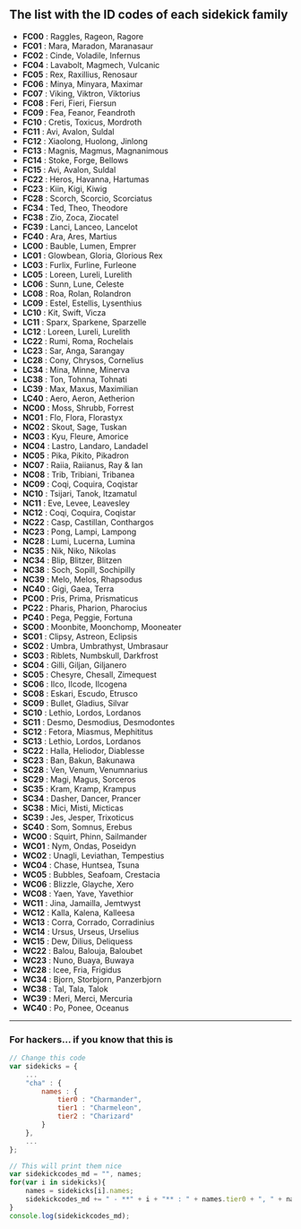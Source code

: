 ## The list with the ID codes of each sidekick family

 - **FC00** : Raggles, Rageon, Ragore
 - **FC01** : Mara, Maradon, Maranasaur
 - **FC02** : Cinde, Voladile, Infernus
 - **FC04** : Lavabolt, Magmech, Vulcanic
 - **FC05** : Rex, Raxillius, Renosaur
 - **FC06** : Minya, Minyara, Maximar
 - **FC07** : Viking, Viktron, Viktorius
 - **FC08** : Feri, Fieri, Fiersun
 - **FC09** : Fea, Feanor, Feandroth
 - **FC10** : Cretis, Toxicus, Mordroth
 - **FC11** : Avi, Avalon, Suldal
 - **FC12** : Xiaolong, Huolong, Jinlong
 - **FC13** : Magnis, Magmus, Magnanimous
 - **FC14** : Stoke, Forge, Bellows
 - **FC15** : Avi, Avalon, Suldal
 - **FC22** : Heros, Havanna, Hartumas
 - **FC23** : Kiin, Kigi, Kiwig
 - **FC28** : Scorch, Scorcio, Scorciatus
 - **FC34** : Ted, Theo, Theodore
 - **FC38** : Zio, Zoca, Ziocatel
 - **FC39** : Lanci, Lanceo, Lancelot
 - **FC40** : Ara, Ares, Martius
 - **LC00** : Bauble, Lumen, Emprer
 - **LC01** : Glowbean, Gloria, Glorious Rex
 - **LC03** : Furlix, Furline, Furleone
 - **LC05** : Loreen, Lureli, Lurelith
 - **LC06** : Sunn, Lune, Celeste
 - **LC08** : Roa, Rolan, Rolandron
 - **LC09** : Estel, Estellis, Lysenthius
 - **LC10** : Kit, Swift, Vicza
 - **LC11** : Sparx, Sparkene, Sparzelle
 - **LC12** : Loreen, Lureli, Lurelith
 - **LC22** : Rumi, Roma, Rochelais
 - **LC23** : Sar, Anga, Sarangay
 - **LC28** : Cony, Chrysos, Cornelius
 - **LC34** : Mina, Minne, Minerva
 - **LC38** : Ton, Tohnna, Tohnati
 - **LC39** : Max, Maxus, Maximilian
 - **LC40** : Aero, Aeron, Aetherion
 - **NC00** : Moss, Shrubb, Forrest
 - **NC01** : Flo, Flora, Florastyx
 - **NC02** : Skout, Sage, Tuskan
 - **NC03** : Kyu, Fleure, Amorice
 - **NC04** : Lastro, Landaro, Landadel
 - **NC05** : Pika, Pikito, Pikadron
 - **NC07** : Raiia, Raiianus, Ray & Ian
 - **NC08** : Trib, Tribiani, Tribanea
 - **NC09** : Coqi, Coquira, Coqistar
 - **NC10** : Tsijari, Tanok, Itzamatul
 - **NC11** : Eve, Levee, Leavesley
 - **NC12** : Coqi, Coquira, Coqistar
 - **NC22** : Casp, Castillan, Conthargos
 - **NC23** : Pong, Lampi, Lampong
 - **NC28** : Lumi, Lucerna, Lumina
 - **NC35** : Nik, Niko, Nikolas
 - **NC34** : Blip, Blitzer, Blitzen
 - **NC38** : Soch, Sopill, Sochipilly
 - **NC39** : Melo, Melos, Rhapsodus
 - **NC40** : Gigi, Gaea, Terra
 - **PC00** : Pris, Prima, Prismaticus
 - **PC22** : Pharis, Pharion, Pharocius
 - **PC40** : Pega, Peggie, Fortuna
 - **SC00** : Moonbite, Moonchomp, Mooneater
 - **SC01** : Clipsy, Astreon, Eclipsis
 - **SC02** : Umbra, Umbrathyst, Umbrasaur
 - **SC03** : Riblets, Numbskull, Darkfrost
 - **SC04** : Gilli, Giljan, Giljanero
 - **SC05** : Chesyre, Chesall, Zimequest
 - **SC06** : Ilco, Ilcode, Ilcogena
 - **SC08** : Eskari, Escudo, Etrusco
 - **SC09** : Bullet, Gladius, Silvar
 - **SC10** : Lethio, Lordos, Lordanos
 - **SC11** : Desmo, Desmodius, Desmodontes
 - **SC12** : Fetora, Miasmus, Mephititus
 - **SC13** : Lethio, Lordos, Lordanos
 - **SC22** : Halla, Heliodor, Diablesse
 - **SC23** : Ban, Bakun, Bakunawa
 - **SC28** : Ven, Venum, Venumnarius
 - **SC29** : Magi, Magus, Sorceros
 - **SC35** : Kram, Kramp, Krampus
 - **SC34** : Dasher, Dancer, Prancer
 - **SC38** : Mici, Misti, Micticas
 - **SC39** : Jes, Jesper, Trixoticus
 - **SC40** : Som, Somnus, Erebus
 - **WC00** : Squirt, Phinn, Sailmander
 - **WC01** : Nym, Ondas, Poseidyn
 - **WC02** : Unagli, Leviathan, Tempestius
 - **WC04** : Chase, Huntsea, Tsuna
 - **WC05** : Bubbles, Seafoam, Crestacia
 - **WC06** : Blizzle, Glayche, Xero
 - **WC08** : Yaen, Yave, Yavethior
 - **WC11** : Jina, Jamailla, Jemtwyst
 - **WC12** : Kalla, Kalena, Kalleesa
 - **WC13** : Corra, Corrado, Corradinius
 - **WC14** : Ursus, Urseus, Urselius
 - **WC15** : Dew, Dilius, Deliquess
 - **WC22** : Balou, Balouja, Baloubet
 - **WC23** : Nuno, Buaya, Buwaya
 - **WC28** : Icee, Fria, Frigidus
 - **WC34** : Bjorn, Storbjorn, Panzerbjorn
 - **WC38** : Tal, Tala, Talok
 - **WC39** : Meri, Merci, Mercuria
 - **WC40** : Po, Ponee, Oceanus

---
### For hackers... if you know that this is

```javascript
// Change this code
var sidekicks = {
	...
	"cha" : {
		names : {
			tier0 : "Charmander",
			tier1 : "Charmeleon",
			tier2 : "Charizard"
		}
	},
	...
};

// This will print them nice
var sidekickcodes_md = "", names;
for(var i in sidekicks){
	names = sidekicks[i].names;
	sidekickcodes_md += " - **" + i + "** : " + names.tier0 + ", " + names.tier1 + ", " + names.tier2 + "\n";
}
console.log(sidekickcodes_md);
```
